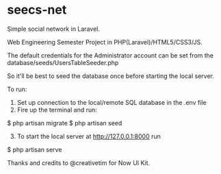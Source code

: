 # seecs-net
Simple social network in Laravel.

Web Engineering Semester Project in PHP(Laravel)/HTML5/CSS3/JS.

The default credentials for the Administrator account can be set from the database/seeds/UsersTableSeeder.php

So it'll be best to seed the database once before starting the local server.

To run:
1. Set up connection to the local/remote SQL database in the .env file
2. Fire up the terminal and run:

$ php artisan migrate
$ php artisan seed

3. To start the local server at http://127.0.0.1:8000 run

$ php artisan serve

Thanks and credits to @creativetim for Now UI Kit.
